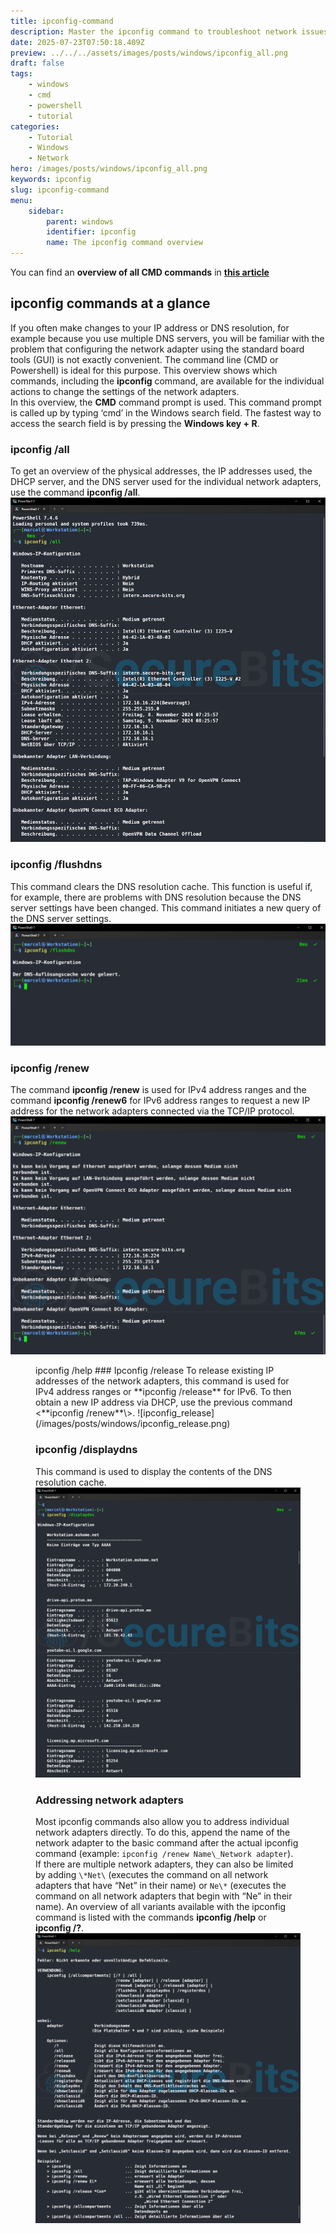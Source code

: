 ```yaml
---
title: ipconfig-command
description: Master the ipconfig command to troubleshoot network issues and optimize your internet connection effortlessly.
date: 2025-07-23T07:50:18.409Z
preview: ../../../assets/images/posts/windows/ipconfig_all.png
draft: false
tags:
    - windows
    - cmd
    - powershell
    - tutorial
categories:
    - Tutorial
    - Windows
    - Network
hero: /images/posts/windows/ipconfig_all.png
keywords: ipconfig
slug: ipconfig-command
menu:
    sidebar:
        parent: windows
        identifier: ipconfig
        name: The ipconfig command overview
---
```

You can find an **overview of all CMD commands** in **[**this article**](https://secure-bits.org/cmd-befehle-unter-windows-im-ueberblick/)**
## ipconfig commands at a glance
If you often make changes to your IP address or DNS resolution, for example because you use multiple DNS servers, you will be familiar with the problem that configuring the network adapter using the standard board tools (GUI) is not exactly convenient. The command line (CMD or Powershell) is ideal for this purpose. This overview shows which commands, including the **ipconfig** command, are available for the individual actions to change the settings of the network adapters.  
In this overview, the **CMD** command prompt is used. This command prompt is called up by typing ‘cmd’ in the Windows search field. The fastest way to access the search field is by pressing the **Windows key + R**.
### ipconfig /all
To get an overview of the physical addresses, the IP addresses used, the DHCP server, and the DNS server used for the individual network adapters, use the command **ipconfig /all**.
![ipconfig_all](/images/posts/windows/ipconfig_all.png)
### ipconfig /flushdns
This command clears the DNS resolution cache. This function is useful if, for example, there are problems with DNS resolution because the DNS server settings have been changed. This command initiates a new query of the DNS server settings.
![ipconfig_flushdns](/images/posts/windows/ipconfig_flushdns.png)

### ipconfig /renew
The command **ipconfig /renew** is used for IPv4 address ranges and the command **ipconfig /renew6** for IPv6 address ranges to request a new IP address for the network adapters connected via the TCP/IP protocol.
![ipconfig_renew](/images/posts/windows/ipconfig_renew.png)
<figure>
<figcaption>
ipconfig /help
### Ipconfig /release
To release existing IP addresses of the network adapters, this command is used for IPv4 address ranges or **ipconfig /release** for IPv6. To then obtain a new IP address via DHCP, use the previous command <**ipconfig /renew**\>.
![ipconfig_release](/images/posts/windows/ipconfig_release.png)

### ipconfig /displaydns
This command is used to display the contents of the DNS resolution cache.
![ipconfig_displaydns (Excerpt from the output window)](/images/posts/windows/ipconfig_displaydns.png)

### Addressing network adapters
Most ipconfig commands also allow you to address individual network adapters directly. To do this, append the name of the network adapter to the basic command after the actual ipconfig command (example: `ipconfig /renew Name\_Network adapter`). If there are multiple network adapters, they can also be limited by adding `\*Net\` (executes the command on all network adapters that have “Net” in their name) or `Ne\*` (executes the command on all network adapters that begin with “Ne” in their name).
An overview of all variants available with the ipconfig command is listed with the commands **ipconfig /help** or **ipconfig /?**.
![ipconfig_help](/images/posts/windows/ipconfig_help.png)

